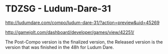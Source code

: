 # TDZSG - Ludum-Dare-31

http://ludumdare.com/compo/ludum-dare-31/?action=preview&uid=45269

http://gamejolt.com/dashboard/developer/games/view/42251/

The Post-Compo version is the finalized version, the Released version is the version that was finished in the 48h for Ludum Dare.